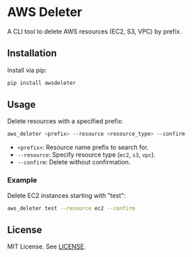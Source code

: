 
# AWS Deleter

A CLI tool to delete AWS resources (EC2, S3, VPC) by prefix.

## Installation

Install via pip:

```bash
pip install awsdeleter
```

## Usage

Delete resources with a specified prefix:

```bash
aws_deleter <prefix> --resource <resource_type> --confirm
```

- `<prefix>`: Resource name prefix to search for.
- `--resource`: Specify resource type (`ec2`, `s3`, `vpc`).
- `--confirm`: Delete without confirmation.

### Example

Delete EC2 instances starting with "test":

```bash
aws_deleter test --resource ec2 --confirm
```

## License

MIT License. See [LICENSE](LICENSE).

